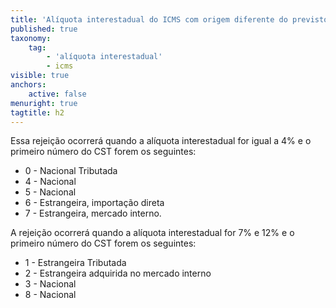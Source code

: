 ```yaml
---
title: 'Alíquota interestadual do ICMS com origem diferente do previsto?'
published: true
taxonomy:
    tag:
        - 'alíquota interestadual'
        - icms
visible: true
anchors:
    active: false
menuright: true
tagtitle: h2
---
```


Essa rejeição ocorrerá quando a alíquota interestadual for igual a 4% e o primeiro número do CST forem os seguintes:

*  0 - Nacional Tributada
*  4 - Nacional
*  5 - Nacional
*  6 - Estrangeira, importação direta
*  7 - Estrangeira, mercado interno.

A rejeição ocorrerá quando a alíquota interestadual for 7% e 12% e o primeiro número do CST forem os seguintes:

* 1 - Estrangeira Tributada
* 2 - Estrangeira adquirida no mercado interno
* 3 - Nacional
* 8 - Nacional


